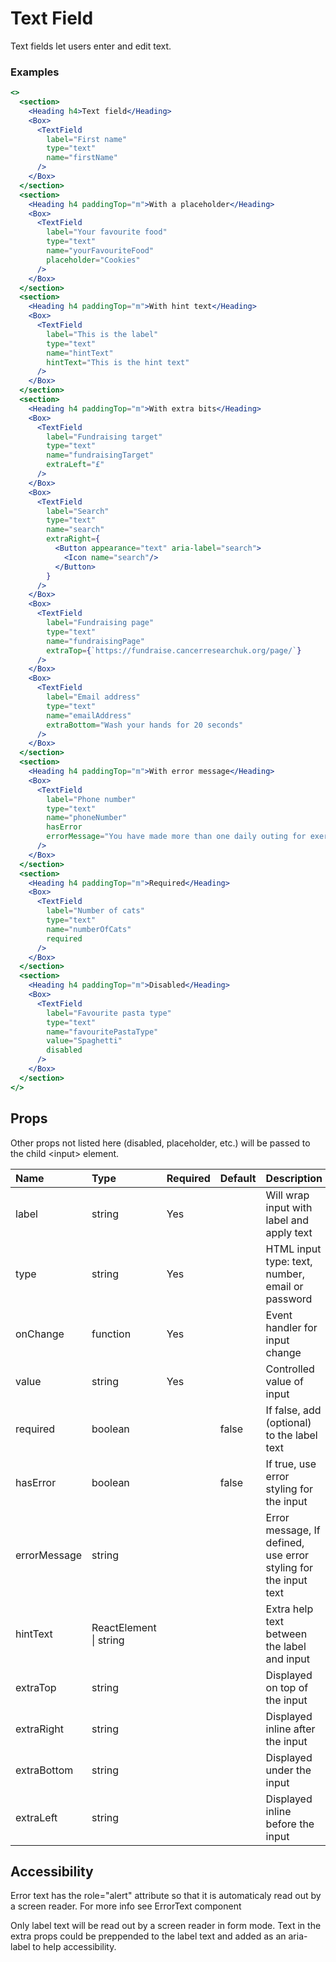 # Text Field

Text fields let users enter and edit text.

### Examples

```.jsx
<>
  <section>
    <Heading h4>Text field</Heading>
    <Box>
      <TextField
        label="First name"
        type="text"
        name="firstName"
      />
    </Box>
  </section>
  <section>
    <Heading h4 paddingTop="m">With a placeholder</Heading>
    <Box>
      <TextField
        label="Your favourite food"
        type="text"
        name="yourFavouriteFood"
        placeholder="Cookies"
      />
    </Box>
  </section>
  <section>
    <Heading h4 paddingTop="m">With hint text</Heading>
    <Box>
      <TextField
        label="This is the label"
        type="text"
        name="hintText"
        hintText="This is the hint text"
      />
    </Box>
  </section>
  <section>
    <Heading h4 paddingTop="m">With extra bits</Heading>
    <Box>
      <TextField
        label="Fundraising target"
        type="text"
        name="fundraisingTarget"
        extraLeft="£"
      />
    </Box>
    <Box>
      <TextField
        label="Search"
        type="text"
        name="search"
        extraRight={
          <Button appearance="text" aria-label="search">
            <Icon name="search"/>
          </Button>
        }
      />
    </Box>
    <Box>
      <TextField
        label="Fundraising page"
        type="text"
        name="fundraisingPage"
        extraTop={`https://fundraise.cancerresearchuk.org/page/`}
      />
    </Box>
    <Box>
      <TextField
        label="Email address"
        type="text"
        name="emailAddress"
        extraBottom="Wash your hands for 20 seconds"
      />
    </Box>
  </section>
  <section>
    <Heading h4 paddingTop="m">With error message</Heading>
    <Box>
      <TextField
        label="Phone number"
        type="text"
        name="phoneNumber"
        hasError
        errorMessage="You have made more than one daily outing for exercise"
      />
    </Box>
  </section>
  <section>
    <Heading h4 paddingTop="m">Required</Heading>
    <Box>
      <TextField
        label="Number of cats"
        type="text"
        name="numberOfCats"
        required
      />
    </Box>
  </section>
  <section>
    <Heading h4 paddingTop="m">Disabled</Heading>
    <Box>
      <TextField
        label="Favourite pasta type"
        type="text"
        name="favouritePastaType"
        value="Spaghetti"
        disabled
      />
    </Box>
  </section>
</>
```

## Props

Other props not listed here (disabled, placeholder, etc.) will be passed to the child &lt;input&gt; element.

| Name         | Type                   | Required | Default | Description                                                     |
| :----------- | :--------------------- | :------- | :------ | :-------------------------------------------------------------- |
| label        | string                 | Yes      |         | Will wrap input with label and apply text                       |
| type         | string                 | Yes      |         | HTML input type: text, number, email or password                |
| onChange     | function               | Yes      |         | Event handler for input change                                  |
| value        | string                 | Yes      |         | Controlled value of input                                       |
| required     | boolean                |          | false   | If false, add (optional) to the label text                      |
| hasError     | boolean                |          | false   | If true, use error styling for the input                        |
| errorMessage | string                 |          |         | Error message, If defined, use error styling for the input text |
| hintText     | ReactElement \| string |          |         | Extra help text between the label and input                     |
| extraTop     | string                 |          |         | Displayed on top of the input                                   |
| extraRight   | string                 |          |         | Displayed inline after the input                                |
| extraBottom  | string                 |          |         | Displayed under the input                                       |
| extraLeft    | string                 |          |         | Displayed inline before the input                               |

## Accessibility

Error text has the role="alert" attribute so that it is automaticaly read out by a screen reader. For more info see ErrorText component

Only label text will be read out by a screen reader in form mode. Text in the extra props could be preppended to the label text and added as an aria-label to help accessibility.
